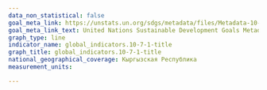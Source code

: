 ```yaml
---
data_non_statistical: false
goal_meta_link: https://unstats.un.org/sdgs/metadata/files/Metadata-10-07-01.pdf
goal_meta_link_text: United Nations Sustainable Development Goals Metadata (pdf 564kB)
graph_type: line
indicator_name: global_indicators.10-7-1-title
graph_title: global_indicators.10-7-1-title
national_geographical_coverage: Кыргызская Республика
measurement_units:

---
```

